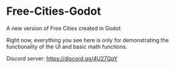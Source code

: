 # Free-Cities-Godot
A new version of Free Cities created in Godot

Right now, everything you see here is only for demonstrating the functionality of the UI and basic math functions.

Discord server: https://discord.gg/4U27QpY
